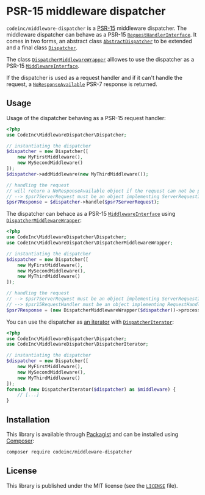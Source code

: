 # PSR-15 middleware dispatcher

`codeinc/middleware-dispatcher` is a [PSR-15](https://www.php-fig.org/psr/psr-15/) middleware dispatcher. The middleware dispatcher can behave as a PSR-15 [`RequestHandlerInterface`](https://www.php-fig.org/psr/psr-15/#21-psrhttpserverrequesthandlerinterface). It comes in two forms, an abstract class [`AbstractDispatcher`](src/AbstractDispatcher.php) to be extended and a final class [`Dispatcher`](src/Dispatcher.php).

The class [`DispatcherMiddlewareWrapper`](src/DispatcherMiddlewareWrapper.php) alllowes to use the dispatcher as a PSR-15 [`MiddlewareInterface`](https://www.php-fig.org/psr/psr-15/#22-psrhttpservermiddlewareinterface).

If the dispatcher is used as a request handler and if it can't handle the request, a [`NoResponseAvailable`](src/NoResponseAvailable.php) PSR-7 response is returned.

## Usage

Usage of the dispatcher behaving as a PSR-15 request handler:
```php
<?php
use CodeInc\MiddlewareDispatcher\Dispatcher;

// instantiating the dispatcher
$dispatcher = new Dispatcher([
    new MyFirstMiddleware(),
    new MySecondMiddleware()
]);
$dispatcher->addMiddleware(new MyThirdMiddleware());

// handling the request 
// will return a NoResponseAvailable object if the request can not be processed by the middleware
// --> $psr7ServerRequest must be an object implementing ServerRequestInterface
$psr7Response = $dispatcher->handle($psr7ServerRequest); 
```

The dispatcher can behace as a PSR-15 [`MiddlewareInterface`](https://www.php-fig.org/psr/psr-15/#22-psrhttpservermiddlewareinterface) using [`DispatcherMiddlewareWrapper`](src/DispatcherMiddlewareWrapper.php):
```php
<?php
use CodeInc\MiddlewareDispatcher\Dispatcher;
use CodeInc\MiddlewareDispatcher\DispatcherMiddlewareWrapper;

// instantiating the dispatcher
$dispatcher = new Dispatcher([
    new MyFirstMiddleware(),
    new MySecondMiddleware(),
    new MyThirdMiddleware()
]); 

// handling the request 
// --> $psr7ServerRequest must be an object implementing ServerRequestInterface
// --> $psr15RequestHandler must be an object implementing RequestHandlerInterface
$psr7Response = (new DispatcherMiddlewareWrapper($dispatcher))->process($psr7ServerRequest, $psr15RequestHandler); 
``` 

You can use the dispatcher as [an iterator](http://php.net/manual/fr/class.iterator.php) with [`DispatcherIterator`](src/DispatcherIterator.php):
```php
<?php
use CodeInc\MiddlewareDispatcher\Dispatcher;
use CodeInc\MiddlewareDispatcher\DispatcherIterator;

// instantiating the dispatcher
$dispatcher = new Dispatcher([
    new MyFirstMiddleware(),
    new MySecondMiddleware(),
    new MyThirdMiddleware()
]); 
foreach (new DispatcherIterator($dispatcher) as $middleware) {
    // [...]
} 
``` 


## Installation

This library is available through [Packagist](https://packagist.org/packages/codeinc/middleware-dispatcher) and can be installed using [Composer](https://getcomposer.org/): 

```bash
composer require codeinc/middleware-dispatcher
```


## License 
This library is published under the MIT license (see the [`LICENSE`](LICENSE) file).